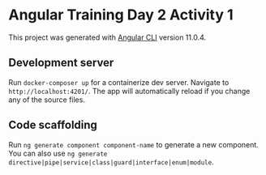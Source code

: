 # Angular Training Day 2 Activity 1

This project was generated with [Angular CLI](https://github.com/angular/angular-cli) version 11.0.4.

## Development server

Run `docker-composer up` for a containerize dev server. Navigate to `http://localhost:4201/`. The app will automatically reload if you change any of the source files.

## Code scaffolding

Run `ng generate component component-name` to generate a new component. You can also use `ng generate directive|pipe|service|class|guard|interface|enum|module`.
